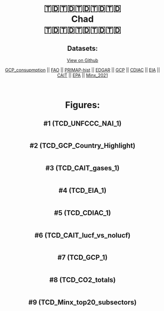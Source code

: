 
<center>
<h1 align="center">
🇹🇩🇹🇩🇹🇩🇹🇩🇹🇩
<br>
Chad
<br>
🇹🇩🇹🇩🇹🇩🇹🇩🇹🇩
</h1>
<h2>Datasets:</h2>
<p><a href="https://github.com/dquintani/GreenhouseData/tree/master/country_data/TCD_Chad/data">View on Github</a>
<br></p><p><a href="data/TCD_GCP_consupmption.csv">GCP_consupmption</a> || <a href="data/TCD_FAO.csv">FAO</a> || <a href="data/TCD_PRIMAP-hist.csv">PRIMAP-hist</a> || <a href="data/TCD_EDGAR.csv">EDGAR</a> || <a href="data/TCD_GCP.csv">GCP</a> || <a href="data/TCD_CDIAC.csv">CDIAC</a> || <a href="data/TCD_EIA.csv">EIA</a> || <a href="data/TCD_CAIT.csv">CAIT</a> || <a href="data/TCD_EPA.csv">EPA</a> || <a href="data/TCD_Minx_2021.csv">Minx_2021</a></p><p><br></p>
<h1>Figures:</h1><h2>#1 (TCD_UNFCCC_NAI_1)</h2>
<p><img alt="" src="figures/TCD_UNFCCC_NAI_1.png" /></p><h2>#2 (TCD_GCP_Country_Highlight)</h2>
<p><img alt="" src="figures/TCD_GCP_Country_Highlight.png" /></p><h2>#3 (TCD_CAIT_gases_1)</h2>
<p><img alt="" src="figures/TCD_CAIT_gases_1.png" /></p><h2>#4 (TCD_EIA_1)</h2>
<p><img alt="" src="figures/TCD_EIA_1.png" /></p><h2>#5 (TCD_CDIAC_1)</h2>
<p><img alt="" src="figures/TCD_CDIAC_1.png" /></p><h2>#6 (TCD_CAIT_lucf_vs_nolucf)</h2>
<p><img alt="" src="figures/TCD_CAIT_lucf_vs_nolucf.png" /></p><h2>#7 (TCD_GCP_1)</h2>
<p><img alt="" src="figures/TCD_GCP_1.png" /></p><h2>#8 (TCD_CO2_totals)</h2>
<p><img alt="" src="figures/TCD_CO2_totals.png" /></p><h2>#9 (TCD_Minx_top20_subsectors)</h2>
<p><img alt="" src="figures/TCD_Minx_top20_subsectors.png" /></p>
